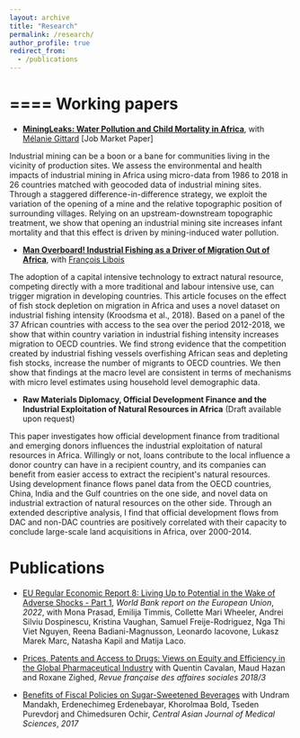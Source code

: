 ```yaml
---
layout: archive
title: "Research"
permalink: /research/
author_profile: true
redirect_from:
  - /publications
---
```


====
Working papers
====
 * __[MiningLeaks: Water Pollution and Child Mortality in Africa](../files/MiningLeaks_GITTARD_HU.pdf)__, with [Mélanie Gittard](https://sites.google.com/view/melaniegittard/home) [Job Market Paper]
 
Industrial mining can be a boon or a bane for communities living in the vicinity of production sites. We assess the environmental and health impacts of industrial mining in Africa using micro-data from 1986 to 2018 in 26 countries matched with geocoded data of industrial mining sites. Through a staggered difference-in-difference strategy, we exploit the variation of the opening of a mine and the relative topographic position of surrounding villages. Relying on an upstream-downstream topographic treatment, we show that opening an industrial mining site increases infant mortality and that this effect is driven by mining-induced water pollution.



 * __[Man Overboard! Industrial Fishing as a Driver of Migration Out of Africa](../files/Man_Overboard_HU_LIBOIS.pdf)__, with [François Libois](https://www.parisschoolofeconomics.eu/fr/libois-francois)
 
The adoption of a capital intensive technology to extract natural resource, competing directly with a more traditional and labour intensive use, can trigger migration in developing countries. This article focuses on the effect of fish stock depletion on migration in Africa and uses a novel dataset on industrial fishing intensity (Kroodsma et al., 2018). Based on a panel of the 37 African countries with access to the sea over the period 2012-2018, we show that within country variation in industrial fishing intensity increases migration to OECD countries. We find strong evidence that the competition created by industrial fishing vessels overfishing African seas and depleting fish stocks, increase the number of migrants to OECD countries. We then show that findings at the macro level are consistent in terms of mechanisms with micro level estimates using household level demographic data.



 * __Raw Materials Diplomacy, Official Development Finance and the Industrial Exploitation of Natural Resources in Africa__ (Draft available upon request)

This paper investigates how official development finance from traditional and emerging donors influences the industrial exploitation of natural resources in Africa. Willingly or not, loans contribute to the local influence a donor country can have in a recipient country, and its companies can benefit from easier access to extract the recipient's natural resources. Using development finance flows panel data from the OECD countries, China, India and the Gulf countries on the one side, and novel data on industrial extraction of natural resources on the other side. Through an extended descriptive analysis, I find that official development flows from DAC and non-DAC countries are positively correlated with their capacity to conclude large-scale land acquisitions in Africa, over 2000-2014.

Publications
====

* [EU Regular Economic Report 8: Living Up to Potential in the Wake of Adverse Shocks - Part 1](https://documents1.worldbank.org/curated/en/099010007142218777/pdf/P177597091529409d09e9107f38ffc27935.pdf), _World Bank report on the European Union_, _2022_, with Mona Prasad, Emilija Timmis, Collette Mari Wheeler, Andrei Silviu Dospinescu,  Kristina Vaughan, Samuel Freije-Rodriguez, Nga Thi Viet Nguyen, Reena Badiani-Magnusson,  Leonardo Iacovone, Lukasz Marek Marc, Natasha Kapil and Matija Laco. 

* [Prices, Patents and Access to Drugs: Views on Equity and Efficiency in the Global Pharmaceutical Industry](https://www.cairn.info/revue-francaise-des-affaires-sociales-2018-3-page-249.htm) with Quentin Cavalan, Maud Hazan and Roxane Zighed,  _Revue française des affaires sociales 2018/3_

* [Benefits of Fiscal Policies on Sugar-Sweetened Beverages](http://www.cajms.mn/journal/view.html?doi=10.24079/CAJMS.2017.11.003) with Undram Mandakh, Erdenechimeg Erdenebayar, Khorolmaa Bold, Tseden Purevdorj and Chimedsuren Ochir, _Central Asian Journal of Medical Sciences_, _2017_
